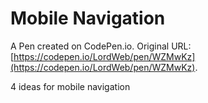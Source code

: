 # Mobile Navigation

A Pen created on CodePen.io. Original URL: [https://codepen.io/LordWeb/pen/WZMwKz](https://codepen.io/LordWeb/pen/WZMwKz).

4 ideas for mobile navigation

